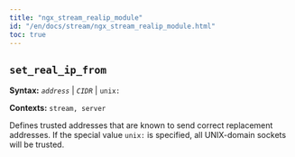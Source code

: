 ```yaml
---
title: "ngx_stream_realip_module"
id: "/en/docs/stream/ngx_stream_realip_module.html"
toc: true
---
```


## `set_real_ip_from`

**Syntax:** *`address`* | *`CIDR`* | `unix:`

**Contexts:** `stream, server`

Defines trusted addresses that are known to send correct
replacement addresses.
If the special value `unix:` is specified,
all UNIX-domain sockets will be trusted.

